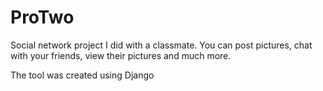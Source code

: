 # ProTwo
Social network project I did with a classmate. You can post pictures, chat with your friends, view their pictures and much more.

The tool was created using Django
